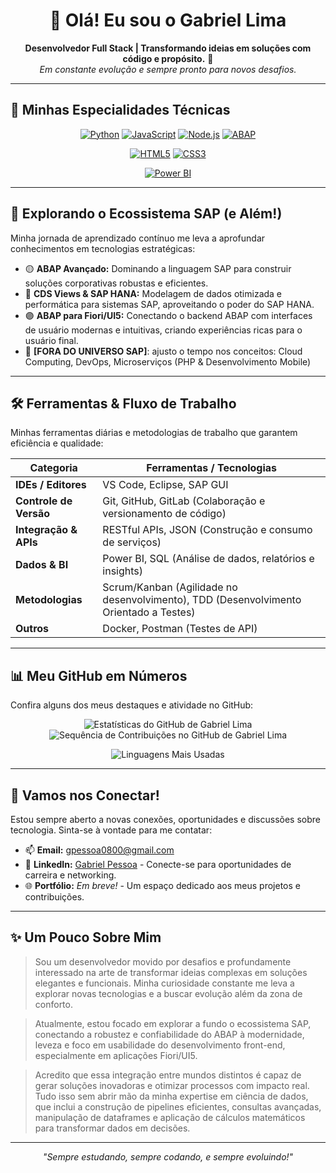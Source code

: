 <h1 align="center">👋 Olá! Eu sou o Gabriel Lima</h1>

<p align="center">
  <b>Desenvolvedor Full Stack | Transformando ideias em soluções com código e propósito.</b> 🚀
  <br>
  <i>Em constante evolução e sempre pronto para novos desafios.</i>
</p>

---

## 🚀 Minhas Especialidades Técnicas

<div align="center">
  <a href="https://www.python.org" target="_blank"><img src="https://img.shields.io/badge/Python-3776AB?style=for-the-badge&logo=python&logoColor=white" alt="Python"></a>
  <a href="https://developer.mozilla.org/en-US/docs/Web/JavaScript" target="_blank"><img src="https://img.shields.io/badge/JavaScript-F7DF1E?style=for-the-badge&logo=javascript&logoColor=black" alt="JavaScript"></a>
  <a href="https://nodejs.org" target="_blank"><img src="https://img.shields.io/badge/Node.js-339933?style=for-the-badge&logo=nodedotjs&logoColor=white" alt="Node.js"></a>
  <a href="https://www.sap.com/brazil/products/technology-platform/abap-platform.html" target="_blank"><img src="https://img.shields.io/badge/ABAP-0099CC?style=for-the-badge&logo=sap&logoColor=white" alt="ABAP"></a>

  <a href="https://developer.mozilla.org/en-US/docs/Web/HTML" target="_blank"><img src="https://img.shields.io/badge/HTML5-E34F26?style=for-the-badge&logo=html5&logoColor=white" alt="HTML5"></a>
  <a href="https://developer.mozilla.org/en-US/docs/Web/CSS" target="_blank"><img src="https://img.shields.io/badge/CSS3-1572B6?style=for-the-badge&logo=css3&logoColor=white" alt="CSS3"></a>
  
  <a href="https://powerbi.microsoft.com/pt-br/" target="_blank"><img src="https://img.shields.io/badge/Power%20BI-F2C811?style=for-the-badge&logo=powerbi&logoColor=black" alt="Power BI"></a>
</div>

---

## 🌱 Explorando o Ecossistema SAP (e Além!)

Minha jornada de aprendizado contínuo me leva a aprofundar conhecimentos em tecnologias estratégicas:

- 🟡 **ABAP Avançado:** Dominando a linguagem SAP para construir soluções corporativas robustas e eficientes.
- 🔵 **CDS Views & SAP HANA:** Modelagem de dados otimizada e performática para sistemas SAP, aproveitando o poder do SAP HANA.
- 🟣 **ABAP para Fiori/UI5:** Conectando o backend ABAP com interfaces de usuário modernas e intuitivas, criando experiências ricas para o usuário final.
- 🧪 **[FORA DO UNIVERSO SAP]**: ajusto o tempo nos conceitos: Cloud Computing, DevOps, Microserviços (PHP & Desenvolvimento Mobile)

---

## 🛠️ Ferramentas & Fluxo de Trabalho

Minhas ferramentas diárias e metodologias de trabalho que garantem eficiência e qualidade:

| Categoria             | Ferramentas / Tecnologias                                            |
|-----------------------|----------------------------------------------------------------------|
| **IDEs / Editores** | VS Code, Eclipse, SAP GUI                                            |
| **Controle de Versão**| Git, GitHub, GitLab (Colaboração e versionamento de código)          |
| **Integração & APIs** | RESTful APIs, JSON (Construção e consumo de serviços)                |
| **Dados & BI** | Power BI, SQL (Análise de dados, relatórios e insights)              |
| **Metodologias** | Scrum/Kanban (Agilidade no desenvolvimento), TDD (Desenvolvimento Orientado a Testes) |
| **Outros** | Docker, Postman (Testes de API)             |

---

## 📊 Meu GitHub em Números

Confira alguns dos meus destaques e atividade no GitHub:

<p align="center">
  <img src="https://github-readme-stats.vercel.app/api?username=Pessoa1998&show_icons=true&theme=radical&hide_border=true&count_private=true" alt="Estatísticas do GitHub de Gabriel Lima" />
  <br />
  <img src="https://github-readme-streak-stats.herokuapp.com/?user=Pessoa1998&theme=radical&hide_border=false" alt="Sequência de Contribuições no GitHub de Gabriel Lima" />
</p>
<p align="center">
  <img src="https://github-readme-stats.vercel.app/api/top-langs/?username=Pessoa1998&layout=compact&theme=radical&hide_border=true" alt="Linguagens Mais Usadas" />
</p>

---

## 💬 Vamos nos Conectar!

Estou sempre aberto a novas conexões, oportunidades e discussões sobre tecnologia. Sinta-se à vontade para me contatar:

- 📫 **Email:** [gpessoa0800@gmail.com](mailto:gpessoa0800@gmail.com)
- 💼 **LinkedIn:** [Gabriel Pessoa](https://www.linkedin.com/in/gabriel-pessoa-5bb78b12a/) - Conecte-se para oportunidades de carreira e networking.
- 🌐 **Portfólio:** *Em breve!* - Um espaço dedicado aos meus projetos e contribuições.

---

## ✨ Um Pouco Sobre Mim

> Sou um desenvolvedor movido por desafios e profundamente interessado na arte de transformar ideias complexas em soluções elegantes e funcionais. Minha curiosidade constante me leva a explorar novas tecnologias e a buscar evolução além da zona de conforto.

>Atualmente, estou focado em explorar a fundo o ecossistema SAP, conectando a robustez e confiabilidade do ABAP à modernidade, leveza e foco em usabilidade do desenvolvimento front-end, especialmente em aplicações Fiori/UI5.
 
>Acredito que essa integração entre mundos distintos é capaz de gerar soluções inovadoras e otimizar processos com impacto real. Tudo isso sem abrir mão da minha expertise em ciência de dados, que inclui a construção de pipelines eficientes, consultas avançadas, manipulação de dataframes e aplicação de cálculos matemáticos para transformar dados em decisões.

---

<p align="center">
    <i>"Sempre estudando, sempre codando, e sempre evoluindo!"</i>
</p>
<!--  <br>
   <img src="https://media.giphy.com/media/qgQUggAC3Pfv687qPC/giphy.gif" width="300" alt="Coding GIF" />
  <br>
  <i>"Sempre estudando, sempre codando, e sempre evoluindo!"</i>
</p>
